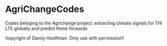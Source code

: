# AgriChangeCodes
Codes beloging to the Agrichange project: extracting climate signals for 174 LTE globally and predict these forwards

Vopyright of Danny Hooftman. Only use with permission!!
